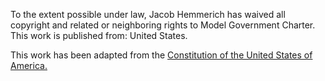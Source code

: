To the extent possible under law, Jacob Hemmerich has waived all copyright and related or neighboring rights to Model Government Charter. This work is published from: United States.

This work has been adapted from the [Constitution of the United States of America.](https://www.usconstitution.net/const.txt)
